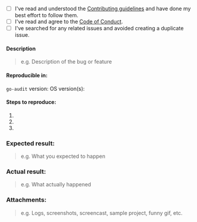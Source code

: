 * [ ] I've read and understood the [Contributing guidelines](https://github.com/slackhq/go-audit/blob/master/.github/CONTRIBUTING.md) and have done my best effort to follow them.
* [ ] I've read and agree to the [Code of Conduct](https://github.com/slackhq/go-audit/blob/master/CODE_OF_CONDUCT.md).
* [ ] I've searched for any related issues and avoided creating a duplicate issue.

#### Description

> e.g. Description of the bug or feature

#### Reproducible in:

`go-audit` version:
OS version(s):

#### Steps to reproduce:

1. 
2. 
3. 

### Expected result:

> e.g. What you expected to happen

### Actual result:

> e.g. What actually happened

### Attachments:

> e.g. Logs, screenshots, screencast, sample project, funny gif, etc.


